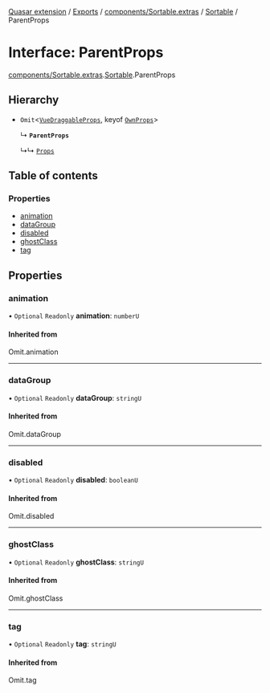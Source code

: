 [Quasar extension](../index.md) / [Exports](../modules.md) / [components/Sortable.extras](../modules/components_Sortable_extras.md) / [Sortable](../modules/components_Sortable_extras.Sortable.md) / ParentProps

# Interface: ParentProps

[components/Sortable.extras](../modules/components_Sortable_extras.md).[Sortable](../modules/components_Sortable_extras.Sortable.md).ParentProps

## Hierarchy

- `Omit`<[`VueDraggableProps`](components_Sortable_extras.Sortable.VueDraggableProps.md), keyof [`OwnProps`](components_Sortable_extras.Sortable.OwnProps.md)\>

  ↳ **`ParentProps`**

  ↳↳ [`Props`](components_Sortable_extras.Sortable.Props.md)

## Table of contents

### Properties

- [animation](components_Sortable_extras.Sortable.ParentProps.md#animation)
- [dataGroup](components_Sortable_extras.Sortable.ParentProps.md#datagroup)
- [disabled](components_Sortable_extras.Sortable.ParentProps.md#disabled)
- [ghostClass](components_Sortable_extras.Sortable.ParentProps.md#ghostclass)
- [tag](components_Sortable_extras.Sortable.ParentProps.md#tag)

## Properties

### animation

• `Optional` `Readonly` **animation**: `numberU`

#### Inherited from

Omit.animation

___

### dataGroup

• `Optional` `Readonly` **dataGroup**: `stringU`

#### Inherited from

Omit.dataGroup

___

### disabled

• `Optional` `Readonly` **disabled**: `booleanU`

#### Inherited from

Omit.disabled

___

### ghostClass

• `Optional` `Readonly` **ghostClass**: `stringU`

#### Inherited from

Omit.ghostClass

___

### tag

• `Optional` `Readonly` **tag**: `stringU`

#### Inherited from

Omit.tag
